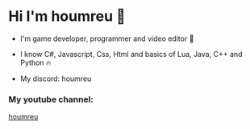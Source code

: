 # Hi I'm houmreu 👋

- I'm game developer, programmer and video editor 💙

- I know C#, Javascript, Css, Html and basics of Lua, Java, C++ and Python 🔥

- My discord: houmreu

### My youtube channel:
  [houmreu][youtube]


[youtube]: https://www.youtube.com/c/JÁHOUMR

